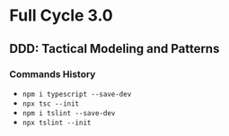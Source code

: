 # Full Cycle 3.0

## DDD: Tactical Modeling and Patterns

### Commands History

- `npm i typescript --save-dev`
- `npx tsc --init`
- `npm i tslint --save-dev`
- `npx tslint --init`


